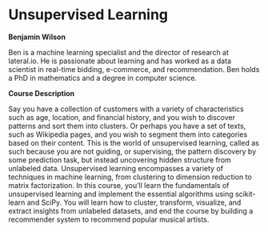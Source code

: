 # Unsupervised Learning

**Benjamin Wilson**
<p class="course__instructor-description display-none-mobile-course-page-experiment">
Ben is a machine learning specialist and the director of research at
lateral.io. He is passionate about learning and has worked as a data
scientist in real-time bidding, e-commerce, and recommendation. Ben
holds a PhD in mathematics and a degree in computer science.
</p>

**Course Description**

<p class="course__description">
Say you have a collection of customers with a variety of characteristics
such as age, location, and financial history, and you wish to discover
patterns and sort them into clusters. Or perhaps you have a set of
texts, such as Wikipedia pages, and you wish to segment them into
categories based on their content. This is the world of unsupervised
learning, called as such because you are not guiding, or supervising,
the pattern discovery by some prediction task, but instead uncovering
hidden structure from unlabeled data. Unsupervised learning encompasses
a variety of techniques in machine learning, from clustering to
dimension reduction to matrix factorization. In this course, you’ll
learn the fundamentals of unsupervised learning and implement the
essential algorithms using scikit-learn and SciPy. You will learn how to
cluster, transform, visualize, and extract insights from unlabeled
datasets, and end the course by building a recommender system to
recommend popular musical artists.
</p>
